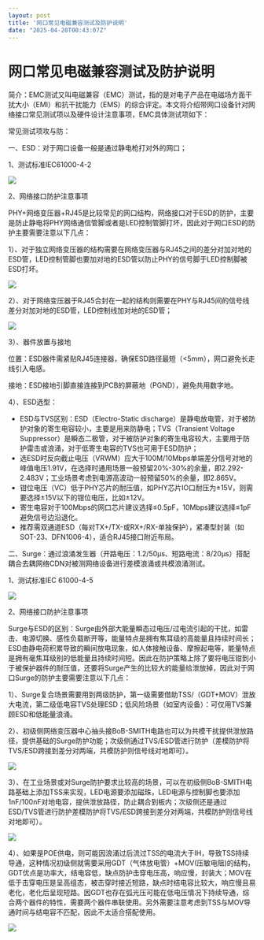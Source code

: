 ```yaml
---
layout: post
title: '网口常见电磁兼容测试及防护说明'
date: "2025-04-20T00:43:07Z"
---
```

网口常见电磁兼容测试及防护说明
===============

简介：EMC测试又叫电磁兼容（EMC）测试，指的是对电子产品在电磁场方面干扰大小（EMI）和抗干扰能力（EMS）的综合评定。本文将介绍带网口设备针对网络接口常见测试项以及硬件设计注意事项，EMC具体测试项如下：

常见测试项攻与防：

一、ESD：对于网口设备一般是通过静电枪打对外的网口；

1、测试标准IEC61000-4-2

![](https://img2024.cnblogs.com/blog/2825320/202504/2825320-20250419152110597-689788377.png)

2、网络接口防护注意事项

PHY+网络变压器+RJ45是比较常见的网口结构，网络接口对于ESD的防护，主要是防止静电将PHY网络通信管脚或者是LED控制管脚打坏，因此对于网口ESD的防护主要需要注意以下几点：

1）、对于独立网络变压器的结构需要在网络变压器与RJ45之间的差分对加对地的ESD管，LED控制管脚也要加对地的ESD管以防止PHY的信号脚于LED控制脚被ESD打坏。

![](https://img2024.cnblogs.com/blog/2825320/202504/2825320-20250419152110591-109719345.png)

2）、对于网络变压器于RJ45合封在一起的结构则需要在PHY与RJ45间的信号线差分对加对地的ESD管，LED控制线加对地的ESD管；

![](https://img2024.cnblogs.com/blog/2825320/202504/2825320-20250419152110853-1584676650.png)

3）、器件放置与接地

位置：ESD器件需紧贴RJ45连接器，确保ESD路径最短（<5mm），网口避免长走线引入电感。

接地：ESD接地引脚直接连接到PCB的屏蔽地（PGND），避免共用数字地。

4）、ESD选型：

*   ESD与TVS区别：ESD（Electro-Static discharge）是静电放电管，对于被防护对象的寄生电容较小，主要是用来防静电；TVS（Transient Voltage Suppressor）是瞬态二极管，对于被防护对象的寄生电容较大，主要用于防护雷击或浪涌，对于低寄生电容的TVS也可用于ESD防护；
*   选ESD时反向截止电压（VRWM）应大于100M/10Mbps单端差分信号对地的峰值电压1.91V，在选择时通用场景一般预留20%-30%的余量，即2.292-2.483V；工业场景考虑到电源高波动一般预留50%的余量，即2.865V。
*   钳位电压（VC）低于PHY芯片的耐压值，如PHY芯片IO口耐压为±15V，则需要选择±15V以下的钳位电压，比如±12V。
*   寄生电容对于100Mbps的网口芯片建议选择≤0.5pF，10Mbps建议选择≤1pF避免信号边沿退化。
*   推荐需双通道ESD（每对TX+/TX-或RX+/RX-单独保护），紧凑型封装（如SOT-23、DFN1006-4），适合RJ45接口附近布局。

二、Surge：通过浪涌发生器（开路电压：1.2/50μs、短路电流：8/20μs）搭配耦合去耦网络CDN对被测网络设备进行差模浪涌或共模浪涌测试。

1、测试标准IEC 61000-4-5

![](https://img2024.cnblogs.com/blog/2825320/202504/2825320-20250419152110554-387337569.png)

2、网络接口防护注意事项

Surge与ESD的区别：Surge由外部大能量瞬态过电压/过电流引起的干扰，如雷击、电源切换、感性负载断开等，能量特点是拥有焦耳级的高能量且持续时间长；ESD由静电荷积累导致的瞬间放电现象，如人体接触设备、摩擦起电等，能量特点是拥有毫焦耳级别的低能量且持续时间短。因此在防护策略上除了要将电压钳到小于被保护器件的耐压值，还要将Surge产生的比较大的能量给泄放掉，因此对于网口Surge的防护主要需要注意以下几点：

1）、Surge复合场景需要用到两级防护，第一级需要借助TSS/（GDT+MOV）泄放大电流，第二级低电容TVS处理ESD；低风险场景（如室内设备）：可仅用TVS兼顾ESD和低能量浪涌。

2）、初级侧网络变压器中心抽头接BoB-SMITH电路也可以为共模干扰提供泄放路径，提供基础的Surge防护功能；次级侧通过TVS/ESD管进行防护（差模防护将TVS/ESD跨接到差分对两端，共模防护则信号线对地即可）。

![](https://img2024.cnblogs.com/blog/2825320/202504/2825320-20250419152110566-988742643.png)

3）、在工业场景或对Surge防护要求比较高的场景，可以在初级侧BoB-SMITH电路基础上添加TSS来实现，LED电源要添加磁珠，LED电源与控制脚也要添加1nF/100nF对地电容，提供泄放路径，防止耦合到板内；次级侧还是通过ESD/TVS管进行防护差模防护将TVS/ESD跨接到差分对两端，共模防护则信号线对地即可）。

![](https://img2024.cnblogs.com/blog/2825320/202504/2825320-20250419152110585-239361605.png)

4）、如果是POE供电，则可能因浪涌过后流过TSS的电流大于IH，导致TSS持续导通，这种情况初级侧就需要采用GDT（气体放电管）+MOV(压敏电阻)的结构，GDT优点是功率大，结电容低，缺点防护击穿电压高，响应慢，封装大；MOV在低于击穿电压是呈高组态，被击穿时接近短路，缺点时结电容比较大，响应慢且易老化，老化后呈现短路。因GDT也存在弧光压可能在低电压情况下持续导通，综合两个器件的特性，需要两个器件串联使用。另外需要注意考虑到TSS与MOV导通时间与结电容不匹配，因此不太适合搭配使用。

![](https://img2024.cnblogs.com/blog/2825320/202504/2825320-20250419152110605-1549901539.png)